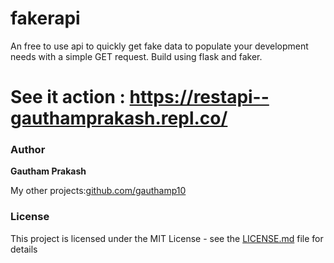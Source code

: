# fakerapi
An free to use api to quickly get fake data to populate your development needs with a simple GET request.
Build using flask and faker.


# See it action : https://restapi--gauthamprakash.repl.co/


### Author

 **Gautham Prakash**
 
 My other projects:[github.com/gauthamp10](https://gauthamp10.github.io/)


### License

This project is licensed under the MIT License - see the [LICENSE.md](LICENSE.md) file for details

